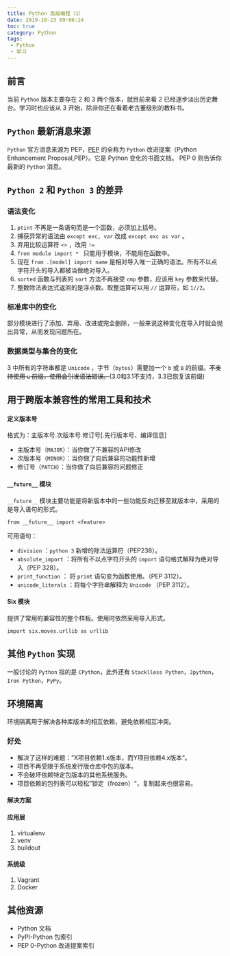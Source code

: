 ```yaml
---
title: Python 高级编程（1）
date: 2019-10-23 09:06:24
toc: true
category: Python
tags: 
 - Python
 - 学习
---
```

## 前言

当前 `Python` 版本主要存在 2 和 3 两个版本，就目前来看 2 已经逐步淡出历史舞台。学习时也应该从 3 开始，除非你还在看着老古董级别的教科书。
<!-- more -->

## `Python` 最新消息来源

`Python` 官方消息来源为 PEP，[PEP](https://www.python.org/dev/peps/) 的全称为 `Python` 改进提案（Python Enhancement Proposal,PEP）。它是 Python 变化的书面文档。
PEP 0 则告诉你最新的 `Python` 消息。

## `Python 2` 和 `Python 3` 的差异

  ### 语法变化

  1. `ptint` 不再是一条语句而是一个函数，必须加上括号。
  2. 捕获异常的语法由 `except exc, var` 改成 `except exc as var` 。
  3. 弃用比较运算符 `<>` ，改用 `!=` 
  4. `from module import * ` 只能用于模块，不能用在函数中。
  5. 现在 `from .[model] import name` 是相对导入唯一正确的语法。所有不以点字符开头的导入都被当做绝对导入。
  6. `sorted` 函数与列表的 `sort` 方法不再接受 `cmp` 参数，应该用 `key` 参数来代替。
  7. 整数除法表达式返回的是浮点数。取整运算可以用 `//` 运算符，如 `1//2`。
   
### 标准库中的变化

   部分模块进行了添加、弃用、改进或完全删除，一般来说这种变化在导入时就会抛出异常，从而发现问题所在。
### 数据类型与集合的变化

3 中所有的字符串都是 `Unicode` ，字节（`bytes`）需要加一个 `b` 或 `B` 的前缀。~~不支持使用 `u` 前缀，使用会引发语法错误。~~(3.0和3.1不支持，3.3已恢复该前缀)
## 用于跨版本兼容性的常用工具和技术

#### 定义版本号

格式为：主版本号.次版本号.修订号[.先行版本号、编译信息]
- 主版本号（`MAJOR`）：当你做了不兼容的API修改
- 次版本号（`MINOR`）：当你做了向后兼容的功能性新增
- 修订号（`PATCH`）：当你做了向后兼容的问题修正
  
#### `__future__` 模块

`__future__` 模块主要功能是将新版本中的一些功能反向迁移至就版本中，采用的是导入语句的形式。
```
from __future__ import <feature>
```
可用语句：
- `division` ：`python 3` 新增的除法运算符（PEP238）。
- `absolute_import` ：将所有不以点字符开头的 `import` 语句格式解释为绝对导入（PEP 328）。
- `print_function` ： 将 `print` 语句变为函数使用。（PEP 3112）。
- `unicode_literals` ：将每个字符串解释为 `Unicode` （PEP 3112）。

#### Six 模块

提供了常用的兼容性的整个样板。使用时依然采用导入形式。
```
import six.moves.urllib as urllib
```
## 其他 `Python` 实现

一般讨论的 `Python` 指的是 `CPython`，此外还有 `Stacklless Python`，`Jpython`，`Iron Python`，`PyPy`。

## 环境隔离

环境隔离用于解决各种库版本的相互依赖，避免依赖相互冲突。

### 好处

- 解决了这样的难题：”X项目依赖1.x版本，而Y项目依赖4.x版本“。
- 项目不再受限于系统发行版仓库中包的版本。
- 不会破坏依赖特定包版本的其他系统服务。
- 项目依赖的包列表可以轻松”锁定（frozen）“，复制起来也很容易。

#### 解决方案

#### 应用层

1. virtualenv
2. venv
3. buildout

#### 系统级
1. Vagrant
2. Docker


## 其他资源
- Python 文档
- PyPI-Python 包索引
- PEP 0-Python 改进提案索引
   